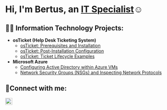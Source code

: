 <h1>Hi, I'm Bertus, an <a href="https://linkedin.com/in/bertus-regis-07224b2a">IT Specialist</a>☺</h1>

<h2>👨‍💻 Information Technology Projects:</h2>

- <b>osTicket (Help Desk Ticketing System)</b>
  - [osTicket: Prerequisites and Installation](https://github.com/bertusregis/osticket-prereqs)
  - [osTicket: Post-Installation Configuration](https://github.com/bertusregis/post-install-config)
  - [osTicket: Ticket Lifecycle Examples](https://github.com/bertusregis/ticket-lifecycle)
- <b>Microsoft Azure</b>
  - [Configuring Active Directory within Azure VMs](https://github.com/bertusregis/configure-ad)
  - [Network Security Groups (NSGs) and Inspecting Network Protocols](https://github.com/bertusregis/azure-network-protocols)

<h2>🤳Connect with me:</h2>


[<img align="left" alt="bertus-regis-07224b2a | LinkedIn" width="22px" src="https://cdn.jsdelivr.net/npm/simple-icons@v3/icons/linkedin.svg" />][linkedin]



[linkedin]: https://linkedin.com/in/bertus-regis-07224b2a

